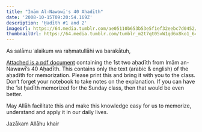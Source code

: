 ```yaml
---
title: "Imām Al-Nawawī's 40 Aḥadīth"
date: '2008-10-15T09:20:54.169Z'
description: 'Ḥadīth #1 and 2'
imageUrl: https://64.media.tumblr.com/ae05110b653b53e5f1ef32eebc7d0452/tumblr_mxlrfn2mTH1sq04mco1_1280.jpg
thumbnailUrl: https://64.media.tumblr.com/tumblr_m2t7qt05vW1qd6x8ko1_640.jpg
---
```


As salāmu ʿalaikum wa raḥmatullāhi wa barakātuh,

[Attached is a pdf document](https://drive.google.com/file/d/1X3w38YczSc1IAkOmZZI5-OJ1PEKUND56) containing the 1st two aḥadīth from Imām an-Nawawī’s 40 Aḥadīth. This contains only the text (arabic & english) of the aḥadīth for memorization. Please print this and bring it with you to the class. Don’t forget your notebook to take notes on the explanation. If you can have the 1st ḥadīth memorized for the Sunday class, then that would be even better.

May Allāh facilitate this and make this knowledge easy for us to memorize, understand and apply it in our daily lives.

Jazākam Allāhu khair
